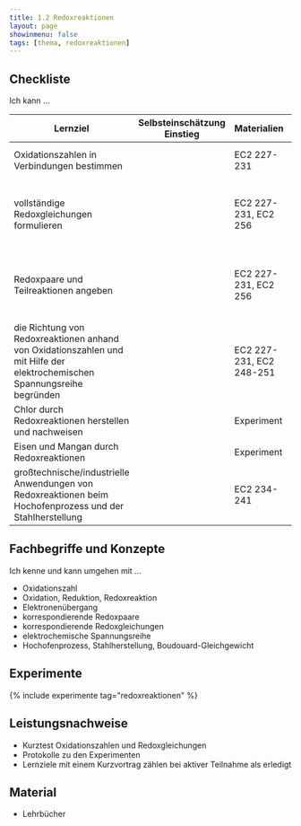 ```yaml
---
title: 1.2 Redoxreaktionen
layout: page
showinmenu: false
tags: [thema, redoxreaktionen]
---
```


## Checkliste

Ich kann ...

| Lernziel | Selbsteinschätzung <br />Einstieg | Materialien | Übungen | Selbsteinschätzung <br />Ausstieg |
| ---   | ---      | ---         | ---     | ---      |
| Oxidationszahlen in Verbindungen bestimmen | | EC2 227-231 | AB Oxidationszahlen, EC2 231 A1 | |
| vollständige Redoxgleichungen formulieren | | EC2 227-231, EC2 256 | AB Redoxreaktionen, AB Redoxgleichungen, EC2 231 A2-A4, EC2 256 A1-A4 | |
| Redoxpaare und Teilreaktionen angeben | | EC2 227-231, EC2 256 | AB Redoxreaktionen, AB Redoxgleichungen, EC2 231 A2-A4, EC2 256 A1-A4 | |
| die Richtung von Redoxreaktionen anhand von Oxidationszahlen und mit Hilfe der elektrochemischen Spannungsreihe begründen | | EC2 227-231, EC2 248-251 | AB Redoxreaktionen, AB Redoxgleichungen, EC2 231 A2-A4 | |
| Chlor durch Redoxreaktionen herstellen und nachweisen | | Experiment | | |
| Eisen und Mangan durch Redoxreaktionen | | Experiment | | |
| großtechnische/industrielle Anwendungen von Redoxreaktionen beim Hochofenprozess und der Stahlherstellung | | EC2 234-241 | Kurzvortrag | |


## Fachbegriffe und Konzepte

Ich kenne und kann umgehen mit ...

- Oxidationszahl
- Oxidation, Reduktion, Redoxreaktion
- Elektronenübergang
- korrespondierende Redoxpaare
- korrespondierende Redoxgleichungen
- elektrochemische Spannungsreihe
- Hochofenprozess, Stahlherstellung, Boudouard-Gleichgewicht

## Experimente

{% include experimente tag="redoxreaktionen" %}

## Leistungsnachweise


- Kurztest Oxidationszahlen und Redoxgleichungen
- Protokolle zu den Experimenten
- Lernziele mit einem Kurzvortrag zählen bei aktiver Teilnahme als erledigt

## Material

- Lehrbücher


